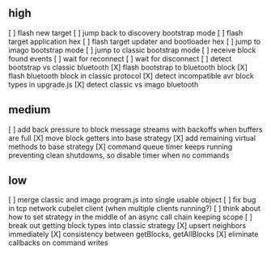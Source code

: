high
----
[ ] flash new target
[ ] jump back to discovery bootstrap mode
[ ] flash target application hex
[ ] flash target updater and bootloader hex
[ ] jump to imago bootstrap mode
[ ] jump to classic bootstrap mode
[ ] receive block found events
[ ] wait for reconnect
[ ] wait for disconnect
[ ] detect bootstrap vs classic bluetooth
[X] flash bootstrap to bluetooth block
[X] flash bluetooth block in classic protocol
[X] detect incompatible avr block types in upgrade.js
[X] detect classic vs imago bluetooth

medium
------
[ ] add back pressure to block message streams with backoffs when buffers are full
[X] move block getters into base strategy
[X] add remaining virtual methods to base strategy
[X] command queue timer keeps running preventing clean shutdowns, so disable timer when no commands

low
---
[ ] merge classic and imago program.js into single usable object
[ ] fix bug in tcp network cubelet client (when multiple clients running?)
[ ] think about how to set strategy in the middle of an async call chain keeping scope
[ ] break out getting block types into classic strategy
[X] upsert neighbors immediately
[X] consistency between getBlocks, getAllBlocks
[X] eliminate callbacks on command writes
